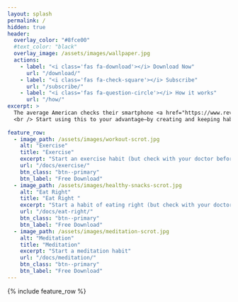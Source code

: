 ```yaml
---
layout: splash
permalink: /
hidden: true
header:
  overlay_color: "#8fce00"
  #text_color: "black"
  overlay_image: /assets/images/wallpaper.jpg
  actions:
    - label: "<i class='fas fa-download'></i> Download Now"
      url: "/download/"
    - label: "<i class='fas fa-check-square'></i> Subscribe"
      url: "/subscribe/"
    - label: "<i class='fas fa-question-circle'></i> How it works"
      url: "/how/"
excerpt: >
  The average American checks their smartphone <a href="https://www.reviews.org/mobile/cell-phone-addiction/">262 times per day.</a>
  <br /> Start using this to your advantage–by creating and keeping habits through reminders from your phone's wallpaper.<br />
  
feature_row:
  - image_path: /assets/images/workout-scrot.jpg
    alt: "Exercise"
    title: "Exercise"
    excerpt: "Start an exercise habit (but check with your doctor before doing this of course)"
    url: "/docs/exercise/"
    btn_class: "btn--primary"
    btn_label: "Free Download"
  - image_path: /assets/images/healthy-snacks-scrot.jpg
    alt: "Eat Right"
    title: "Eat Right "
    excerpt: "Start a habit of eating right (but check with your doctor before doing this of course)"
    url: "/docs/eat-right/"
    btn_class: "btn--primary"
    btn_label: "Free Download"
  - image_path: /assets/images/meditation-scrot.jpg
    alt: "Meditation"
    title: "Meditation"
    excerpt: "Start a meditation habit"
    url: "/docs/meditation/"
    btn_class: "btn--primary"
    btn_label: "Free Download"      
---
```


{% include feature_row %}
